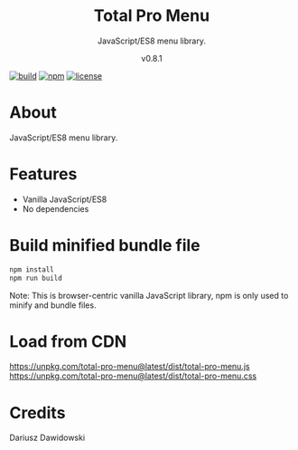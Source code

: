<h1 align="center">
Total Pro Menu
</h1>
<p align="center">
JavaScript/ES8 menu library.
</p>
<p align="center">
v0.8.1
</p>

[![build](https://github.com/dariuszdawidowski/total-pro-menu/actions/workflows/build.yml/badge.svg)](https://github.com/dariuszdawidowski/total-pro-menu/actions/workflows/build.yml)
[![npm](https://img.shields.io/npm/v/total-pro-menu)](https://www.npmjs.com/package/total-pro-menu)
[![license](https://img.shields.io/github/license/dariuszdawidowski/total-pro-menu?color=9cf)](./LICENSE)

# About

JavaScript/ES8 menu library.

# Features

- Vanilla JavaScript/ES8
- No dependencies

# Build minified bundle file

```bash
npm install
npm run build
```
Note: This is browser-centric vanilla JavaScript library, npm is only used to minify and bundle files.

# Load from CDN

https://unpkg.com/total-pro-menu@latest/dist/total-pro-menu.js
https://unpkg.com/total-pro-menu@latest/dist/total-pro-menu.css

# Credits

Dariusz Dawidowski
